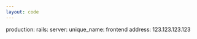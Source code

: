 ```yaml
---
layout: code
---
```


production:
    rails:
        server:
            unique_name: frontend
            address: 123.123.123.123
